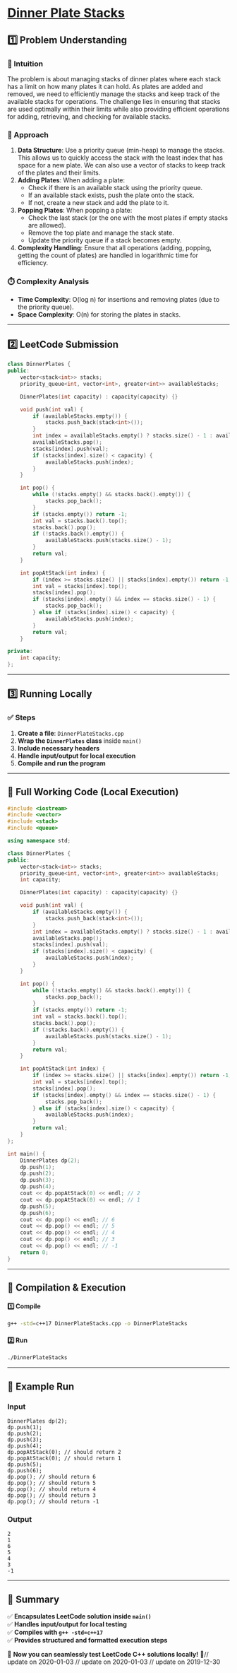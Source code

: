 # **[Dinner Plate Stacks](https://leetcode.com/problems/dinner-plate-stacks/description/)**  

## **1️⃣ Problem Understanding**  
### **📌 Intuition**  
The problem is about managing stacks of dinner plates where each stack has a limit on how many plates it can hold. As plates are added and removed, we need to efficiently manage the stacks and keep track of the available stacks for operations. The challenge lies in ensuring that stacks are used optimally within their limits while also providing efficient operations for adding, retrieving, and checking for available stacks.

### **🚀 Approach**  
1. **Data Structure**: Use a priority queue (min-heap) to manage the stacks. This allows us to quickly access the stack with the least index that has space for a new plate. We can also use a vector of stacks to keep track of the plates and their limits.
2. **Adding Plates**: When adding a plate:
   - Check if there is an available stack using the priority queue.
   - If an available stack exists, push the plate onto the stack.
   - If not, create a new stack and add the plate to it.
3. **Popping Plates**: When popping a plate:
   - Check the last stack (or the one with the most plates if empty stacks are allowed).
   - Remove the top plate and manage the stack state.
   - Update the priority queue if a stack becomes empty.
4. **Complexity Handling**: Ensure that all operations (adding, popping, getting the count of plates) are handled in logarithmic time for efficiency.

### **⏱️ Complexity Analysis**  
- **Time Complexity**: O(log n) for insertions and removing plates (due to the priority queue).  
- **Space Complexity**: O(n) for storing the plates in stacks.  

---  

## **2️⃣ LeetCode Submission**  
```cpp
class DinnerPlates {
public:
    vector<stack<int>> stacks;
    priority_queue<int, vector<int>, greater<int>> availableStacks;

    DinnerPlates(int capacity) : capacity(capacity) {}

    void push(int val) {
        if (availableStacks.empty()) {
            stacks.push_back(stack<int>());
        }
        int index = availableStacks.empty() ? stacks.size() - 1 : availableStacks.top();
        availableStacks.pop();
        stacks[index].push(val);
        if (stacks[index].size() < capacity) {
            availableStacks.push(index);
        }
    }

    int pop() {
        while (!stacks.empty() && stacks.back().empty()) {
            stacks.pop_back();
        }
        if (stacks.empty()) return -1;
        int val = stacks.back().top();
        stacks.back().pop();
        if (!stacks.back().empty()) {
            availableStacks.push(stacks.size() - 1);
        }
        return val;
    }

    int popAtStack(int index) {
        if (index >= stacks.size() || stacks[index].empty()) return -1;
        int val = stacks[index].top();
        stacks[index].pop();
        if (stacks[index].empty() && index == stacks.size() - 1) {
            stacks.pop_back();
        } else if (stacks[index].size() < capacity) {
            availableStacks.push(index);
        }
        return val;
    }

private:
    int capacity;
};
```  

---  

## **3️⃣ Running Locally**  
### **✅ Steps**  
1. **Create a file**: `DinnerPlateStacks.cpp`  
2. **Wrap the `DinnerPlates` class** inside `main()`  
3. **Include necessary headers**  
4. **Handle input/output for local execution**  
5. **Compile and run the program**  

---  

## **📝 Full Working Code (Local Execution)**  
```cpp
#include <iostream>
#include <vector>
#include <stack>
#include <queue>

using namespace std;

class DinnerPlates {
public:
    vector<stack<int>> stacks;
    priority_queue<int, vector<int>, greater<int>> availableStacks;
    int capacity;

    DinnerPlates(int capacity) : capacity(capacity) {}

    void push(int val) {
        if (availableStacks.empty()) {
            stacks.push_back(stack<int>());
        }
        int index = availableStacks.empty() ? stacks.size() - 1 : availableStacks.top();
        availableStacks.pop();
        stacks[index].push(val);
        if (stacks[index].size() < capacity) {
            availableStacks.push(index);
        }
    }

    int pop() {
        while (!stacks.empty() && stacks.back().empty()) {
            stacks.pop_back();
        }
        if (stacks.empty()) return -1;
        int val = stacks.back().top();
        stacks.back().pop();
        if (!stacks.back().empty()) {
            availableStacks.push(stacks.size() - 1);
        }
        return val;
    }

    int popAtStack(int index) {
        if (index >= stacks.size() || stacks[index].empty()) return -1;
        int val = stacks[index].top();
        stacks[index].pop();
        if (stacks[index].empty() && index == stacks.size() - 1) {
            stacks.pop_back();
        } else if (stacks[index].size() < capacity) {
            availableStacks.push(index);
        }
        return val;
    }
};

int main() {
    DinnerPlates dp(2);
    dp.push(1);
    dp.push(2);
    dp.push(3);
    dp.push(4);
    cout << dp.popAtStack(0) << endl; // 2
    cout << dp.popAtStack(0) << endl; // 1
    dp.push(5);
    dp.push(6);
    cout << dp.pop() << endl; // 6
    cout << dp.pop() << endl; // 5
    cout << dp.pop() << endl; // 4
    cout << dp.pop() << endl; // 3
    cout << dp.pop() << endl; // -1
    return 0;
}
```  

---  

## **🔧 Compilation & Execution**  
#### **1️⃣ Compile**  
```bash
g++ -std=c++17 DinnerPlateStacks.cpp -o DinnerPlateStacks
```  

#### **2️⃣ Run**  
```bash
./DinnerPlateStacks
```  

---  

## **🎯 Example Run**  
### **Input**  
```
DinnerPlates dp(2);
dp.push(1);
dp.push(2);
dp.push(3);
dp.push(4);
dp.popAtStack(0); // should return 2
dp.popAtStack(0); // should return 1
dp.push(5);
dp.push(6);
dp.pop(); // should return 6
dp.pop(); // should return 5
dp.pop(); // should return 4
dp.pop(); // should return 3
dp.pop(); // should return -1
```  
### **Output**  
```
2
1
6
5
4
3
-1
```  

---  

## **📌 Summary**  
✅ **Encapsulates LeetCode solution inside `main()`**  
✅ **Handles input/output for local testing**  
✅ **Compiles with `g++ -std=c++17`**  
✅ **Provides structured and formatted execution steps**  

🚀 **Now you can seamlessly test LeetCode C++ solutions locally!** 🚀// update on 2020-01-03
// update on 2020-01-03
// update on 2019-12-30
